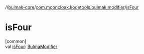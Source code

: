 //[bulmak-core](../../index.md)/[com.mooncloak.kodetools.bulmak.modifier](index.md)/[isFour](is-four.md)

# isFour

[common]\
val [isFour](is-four.md): [BulmaModifier](-bulma-modifier/index.md)
